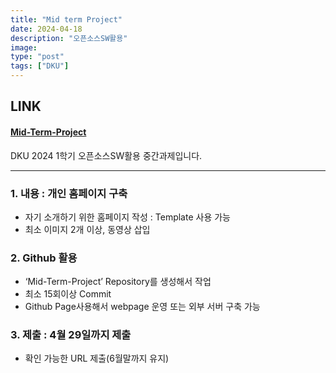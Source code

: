 ```yaml
---
title: "Mid term Project"
date: 2024-04-18
description: "오픈소스SW활용"
image: 
type: "post"
tags: ["DKU"]
---
```


## LINK
#### [Mid-Term-Project](/mid-term-project/)

DKU 2024 1학기 오픈소스SW활용 중간과제입니다.

---

### 1.  내용 : 개인 홈페이지 구축
- 자기 소개하기 위한 홈페이지 작성 : Template 사용 가능
- 최소 이미지 2개 이상, 동영상 삽입

### 2.  Github 활용
- ‘Mid-Term-Project’ Repository를 생성해서 작업
- 최소 15회이상 Commit
- Github Page사용해서 webpage 운영 또는 외부 서버 구축 가능

### 3.  제출 : 4월 29일까지 제출
- 확인 가능한 URL 제출(6월말까지 유지)
